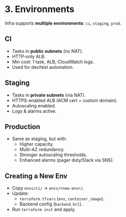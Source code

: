 # 3. Environments

Infra supports **multiple environments**: `ci`, `staging`, `prod`.

## CI
- Tasks in **public subnets** (no NAT).
- HTTP-only ALB.
- Min cost: 1 task, ALB, CloudWatch logs.
- Used for dev/test automation.

## Staging
- Tasks in **private subnets** (via NAT).
- HTTPS-enabled ALB (ACM cert + custom domain).
- Autoscaling enabled.
- Logs & alarms active.

## Production
- Same as staging, but with:
  - Higher capacity.
  - Multi-AZ redundancy.
  - Stronger autoscaling thresholds.
  - Enhanced alarms (pager duty/Slack via SNS).

## Creating a New Env
- Copy `envs/ci/` → `envs/<new-env>/`.
- Update:
  - `terraform.tfvars` (`env`, `container_image`).
  - Backend config (`backend.hcl`).
- Run `terraform init` and apply.
